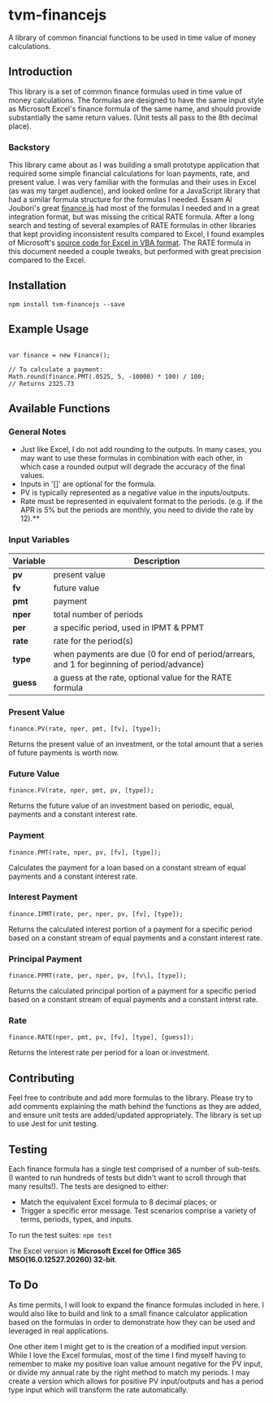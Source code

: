 # tvm-financejs
A library of common financial functions to be used in time value of money calculations.

## Introduction
This library is a set of common finance formulas used in time value of money calculations.  The formulas are designed to have the same input style as Microsoft Excel's finance formula of the same name, and should provide substantially the same return values. (Unit tests all pass to the 8th decimal place).

### Backstory
This library came about as I was building a small prototype application that required some simple financial calculations for loan payments, rate, and present value. I was very familiar with the formulas and their uses in Excel (as was my target audience), and looked online for a JavaScript library that had a similar formula structure for the formulas I needed. Essam Al Joubori's great [finance.js](http://financejs.org/) had most of the formulas I needed and in a great integration format, but was missing the critical RATE formula. After a long search and testing of several examples of RATE formulas in other libraries that kept providing inconsistent results compared to Excel, I found examples of Microsoft's [source code for Excel in VBA format](https://github.com/microsoft/referencesource/blob/master/Microsoft.VisualBasic/runtime/msvbalib/Financial.vb). The RATE formula in this document needed a couple tweaks, but performed with great precision compared to the Excel.

## Installation

`npm install tvm-financejs --save`

## Example Usage

```var Finance = require("tvm-financejs");

var finance = new Finance();

// To calculate a payment:
Math.round(finance.PMT(.0525, 5, -10000) * 100) / 100;
// Returns 2325.73
```

## Available Functions

### General Notes

- Just like Excel, I do not add rounding to the outputs. In many cases, you may want to use these formulas in combination with each other, in which case a rounded output will degrade the accuracy of the final values.
- Inputs in '[]' are optional for the formula.
- PV is typically represented as a negative value in the inputs/outputs.
- Rate must be represented in equivalent format to the periods. (e.g. if the APR is 5% but the periods are monthly, you need to divide the rate by 12).**

### Input Variables

Variable | Description
--- | ---
**pv** | present value
**fv** | future value
**pmt** | payment
**nper** | total number of periods
**per** | a specific period, used in IPMT & PPMT
**rate** | rate for the period(s)
**type** | when payments are due (0 for end of period/arrears, and 1 for beginning of period/advance)
**guess** | a guess at the rate, optional value for the RATE formula

### Present Value

`finance.PV(rate, nper, pmt, [fv], [type]);`

Returns the present value of an investment, or the total amount that a series of future payments is worth now.

### Future Value

`finance.FV(rate, nper, pmt, pv, [type]);`

Returns the future value of an investment based on periodic, equal, payments and a constant interest rate.

### Payment

`finance.PMT(rate, nper, pv, [fv], [type]);`

Calculates the payment for a loan based on a constant stream of equal payments and a constant interest rate.

### Interest Payment

`finance.IPMT(rate, per, nper, pv, [fv], [type]);`

Returns the calculated interest portion of a payment for a specific period based on a constant stream of equal payments and a constant interest rate.

### Principal Payment

`finance.PPMT(rate, per, nper, pv, [fv\], [type]);`

Returns the calculated principal portion of a payment for a specific period based on a constant stream of equal payments and a constant interst rate.

### Rate

`finance.RATE(nper, pmt, pv, [fv], [type], [guess]);`

Returns the interest rate per period for a loan or investment.

## Contributing

Feel free to contribute and add more formulas to the library. Please try to add comments explaining the math behind the functions as they are added, and ensure unit tests are added/updated appropriately. The library is set up to use Jest for unit testing.

## Testing

Each finance formula has a single test comprised of a number of sub-tests. (I wanted to run hundreds of tests but didn't want to scroll through that many results!). The tests are designed to either:
- Match the equivalent Excel formula to 8 decimal places; or
- Trigger a specific error message.
Test scenarios comprise a variety of terms, periods, types, and inputs.

To run the test suites:
`npm test`

The Excel version is **Microsoft Excel for Office 365 MSO(16.0.12527.20260) 32-bit**.

## To Do

As time permits, I will look to expand the finance formulas included in here.  I would also like to build and link to a small finance calculator application based on the formulas in order to demonstrate how they can be used and leveraged in real applications.

One other item I might get to is the creation of a modified input version. While I love the Excel formulas, most of the time I find myself having to remember to make my positive loan value amount negative for the PV input, or divide my annual rate by the right method to match my periods. I may create a version which allows for positive PV input/outputs and has a period type input which will transform the rate automatically.